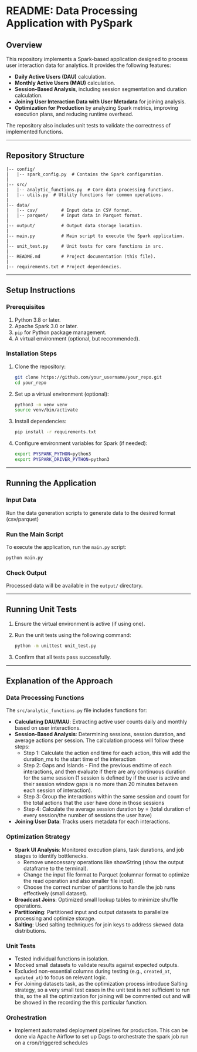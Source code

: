 # README: Data Processing Application with PySpark

## Overview
This repository implements a Spark-based application designed to process user interaction data for analytics. It provides the following features:
- **Daily Active Users (DAU)** calculation.
- **Monthly Active Users (MAU)** calculation.
- **Session-Based Analysis**, including session segmentation and duration calculation.
- **Joining User Interaction Data with User Metadata** for joining analysis.
- **Optimization for Production** by analyzing Spark metrics, improving execution plans, and reducing runtime overhead.

The repository also includes unit tests to validate the correctness of implemented functions.

---

## Repository Structure
```
|-- config/
|   |-- spark_config.py  # Contains the Spark configuration.
|
|-- src/
|   |-- analytic_functions.py  # Core data processing functions.
|   |-- utils.py  # Utility functions for common operations.
|
|-- data/
|   |-- csv/         # Input data in CSV format.
|   |-- parquet/     # Input data in Parquet format.
|
|-- output/          # Output data storage location.
|
|-- main.py          # Main script to execute the Spark application.
|
|-- unit_test.py     # Unit tests for core functions in src.
|
|-- README.md        # Project documentation (this file).
|
|-- requirements.txt # Project dependencies.
```

---

## Setup Instructions

### Prerequisites
1. Python 3.8 or later.
2. Apache Spark 3.0 or later.
3. `pip` for Python package management.
4. A virtual environment (optional, but recommended).

### Installation Steps
1. Clone the repository:
   ```bash
   git clone https://github.com/your_username/your_repo.git
   cd your_repo
   ```

2. Set up a virtual environment (optional):
   ```bash
   python3 -m venv venv
   source venv/bin/activate
   ```

3. Install dependencies:
   ```bash
   pip install -r requirements.txt
   ```

4. Configure environment variables for Spark (if needed):
   ```bash
   export PYSPARK_PYTHON=python3
   export PYSPARK_DRIVER_PYTHON=python3
   ```

---

## Running the Application

### Input Data
Run the data generation scripts to generate data to the desired format (csv/parquet)

### Run the Main Script
To execute the application, run the `main.py` script:
```bash
python main.py
```

### Check Output
Processed data will be available in the `output/` directory.

---

## Running Unit Tests

1. Ensure the virtual environment is active (if using one).

2. Run the unit tests using the following command:
   ```bash
   python -m unittest unit_test.py
   ```

3. Confirm that all tests pass successfully.

---

## Explanation of the Approach

### Data Processing Functions
The `src/analytic_functions.py` file includes functions for:
- **Calculating DAU/MAU**: Extracting active user counts daily and monthly based on user interactions.
- **Session-Based Analysis**: Determining sessions, session duration, and average actions per session. The calculation process will follow these steps:
    + Step 1: Calculate the action end time for each action, this will add the duration_ms to the start time of the interaction
    + Step 2: Gaps and Islands - Find the previous endtime of each interactions, and then evaluate if there are any continuous duration for the same session (1 session is defined by if the user is active and their session window gaps is no more than 20 minutes between each session of interaction). 
    + Step 3: Group the interactions within the same session and count for the total actions that the user have done in those sessions
    + Step 4: Calculate the average session duration by = (total duration of every session/the number of sessions the user have)
- **Joining User Data**: Tracks users metadata for each interactions.

### Optimization Strategy
- **Spark UI Analysis**: Monitored execution plans, task durations, and job stages to identify bottlenecks.
    + Remove uneccessary operations like showString (show the output dataframe to the terminal).
    + Change the input file format to Parquet (columnar format to optimize the read operation and also smaller file input).
    + Choose the correct number of partitions to handle the job runs effectively (small dataset).
- **Broadcast Joins**: Optimized small lookup tables to minimize shuffle operations.
- **Partitioning**: Partitioned input and output datasets to parallelize processing and optimize storage.
- **Salting**: Used salting techniques for join keys to address skewed data distributions.


### Unit Tests
- Tested individual functions in isolation.
- Mocked small datasets to validate results against expected outputs.
- Excluded non-essential columns during testing (e.g., `created_at`, `updated_at`) to focus on relevant logic.
- For Joining datasets task, as the optimization process introduce Salting strategy, so a very small test cases in the unit test is not sufficient to run this, so the all the optimization for joining will be commented out and will be showed in the recording the this particular function.

### Orchestration
- Implement automated deployment pipelines for production. This can be done via Apache Airflow to set up Dags to orchestrate the spark job run on a cron/triggered schedules
